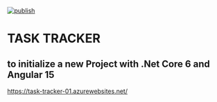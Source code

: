[![publish](https://github.com/hiroimono/base-app-aspnet6-angular15/actions/workflows/publish-app.yml/badge.svg)](https://github.com/hiroimono/base-app-aspnet6-angular15/actions/workflows/publish-app.yml)

# TASK TRACKER
## to initialize a new Project with .Net Core 6 and Angular 15

https://task-tracker-01.azurewebsites.net/
